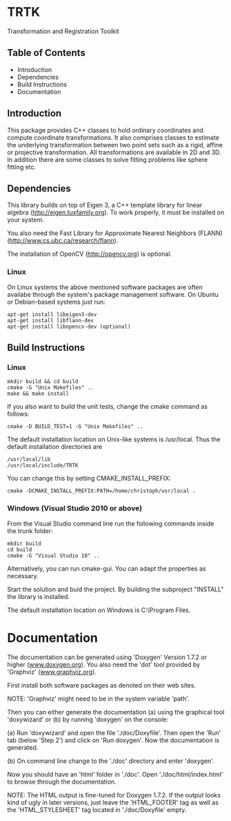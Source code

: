 TRTK
====

Transformation and Registration Toolkit


Table of Contents
-----------------

* Introduction
* Dependencies
* Build Instructions
* Documentation


Introduction
------------

This package provides C++ classes to hold ordinary coordinates and compute
coordinate transformations. It also comprises classes to estimate the
underlying transformation between two point sets such as a rigid, affine or
projective transformation. All transformations are available in 2D and 3D.
In addition there are some classes to solve fitting problems like sphere
fitting etc.


Dependencies
------------

This library builds on top of Eigen 3, a C++ template library for linear
algebra (http://eigen.tuxfamily.org). To work properly, it must be
installed on your system.

You also need the Fast Library for Approximate Nearest Neighbors (FLANN)
(http://www.cs.ubc.ca/research/flann).

The installation of OpenCV (http://opencv.org) is optional.

### Linux ###

On Linux systems the above mentioned software packages are often availabe
through the system's package management software. On Ubuntu or
Debian-based systems just run:

    apt-get install libeigen3-dev
    apt-get install libflann-dev
    apt-get install libopencv-dev (optional)


Build Instructions
------------------

### Linux ###

    mkdir build && cd build
    cmake -G "Unix Makefiles" ..
    make && make install

If you also want to build the unit tests, change the cmake command as
follows:

    cmake -D BUILD_TEST=1 -G "Unix Makefiles" ..

The default installation location on Unix-like systems is /usr/local.
Thus the default installation directories are

    /usr/local/lib
    /usr/local/include/TRTK

You can change this by setting CMAKE_INSTALL_PREFIX:

    cmake -DCMAKE_INSTALL_PREFIX:PATH=/home/christoph/usr/local .

### Windows (Visual Studio 2010 or above) ###

From the Visual Studio command line run the following commands inside
the trunk folder:

    mkdir build
    cd build
    cmake -G "Visual Studio 10" ..

Alternatively, you can run cmake-gui. You can adapt the properties as
necessary.

Start the solution and buid the project. By building the subproject
"INSTALL" the library is installed.

The default installation location on Windows is C:\Program Files. 


Documentation
=============

The documentation can be generated using 'Doxygen' Version 1.7.2 or higher
(www.doxygen.org). You also need the 'dot' tool provided by 'Graphviz'
(www.graphviz.org).

First install both software packages as denoted on their web sites.

NOTE: 'Graphviz' might need to be in the system variable 'path'.

Then you can either generate the documentation (a) using the graphical tool
'doxywizard' or (b) by running 'doxygen' on the console:

(a) Run 'doxywizard' and open the file './doc/Doxyfile'. Then open the 'Run'
    tab (below 'Step 2') and click on 'Run doxygen'. Now the documentation
    is generated.

(b) On command line change to the './doc' directory and enter 'doxygen'.

Now you should have an 'html' folder in './doc'. Open './doc/html/index.html'
to browse through the documentation.

NOTE: The HTML output is fine-tuned for Doxygen 1.7.2. If the output looks
      kind of ugly in later versions, just leave the 'HTML_FOOTER' tag as
      well as the 'HTML_STYLESHEET' tag located in './doc/Doxyfile' empty.
